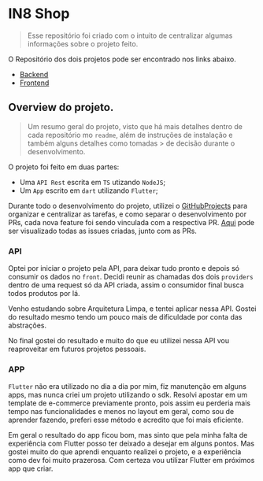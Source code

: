 # IN8 Shop

> Esse repositório foi criado com o intuito de centralizar algumas informações sobre o projeto feito.

O Repositório dos dois projetos pode ser encontrado nos links abaixo. 

- [Backend](https://github.com/vasconceloscezar/e-commerce-api_in8) </br>
- [Frontend](https://github.com/vasconceloscezar/e_commerce_app_in8)


## Overview do projeto. 
> Um resumo geral do projeto, visto que há mais detalhes dentro de cada repositório mo `readme`, além de instruções de instalação e também alguns detalhes como tomadas > de decisão durante o desenvolvimento. 

O projeto foi feito em duas partes:

- Uma `API Rest` escrita em `TS` utizando `NodeJS`; 
- Um `App` escrito em `dart` utilizando `Flutter`;

Durante todo o desenvolvimento do projeto, utilizei o [GitHubProjects](https://docs.github.com/en/issues/planning-and-tracking-with-projects/creating-projects/creating-a-project) para organizar e centralizar as tarefas, e como separar o desenvolvimento por PRs, cada nova feature foi sendo vinculada com a respectiva PR. [Aqui](https://github.com/users/vasconceloscezar/projects/3/views/2) pode ser visualizado todas as issues criadas, junto com as PRs.  

### API 

Optei por iniciar o projeto pela API, para deixar tudo pronto e depois só consumir os dados no `front`. 
Decidi reunir as chamadas dos dois `providers` dentro de uma request só da API criada, assim o consumidor final busca todos produtos por lá. 

Venho estudando sobre Arquitetura Limpa, e tentei aplicar nessa API. Gostei do resultado mesmo tendo um pouco mais de dificuldade por conta das abstrações. 

No final gostei do resultado e muito do que eu utilizei nessa API vou reaproveitar em futuros projetos pessoais. 

### APP

`Flutter` não era utilizado no dia a dia por mim, fiz manutenção em alguns apps, mas nunca criei um projeto utilizando o sdk. 
Resolvi apostar em um template de e-commerce previamente pronto, pois assim eu perderia mais tempo nas funcionalidades e menos no layout em geral, como sou de aprender fazendo, preferi esse método e acredito que foi mais eficiente. 

Em geral o resultado do app ficou bom, mas sinto que pela minha falta de experiência com Flutter posso ter deixado a desejar em alguns pontos. Mas gostei muito do que aprendi enquanto realizei o projeto, e a experiência como dev foi muito prazerosa. Com certeza vou utilizar Flutter em próximos app que criar. 
